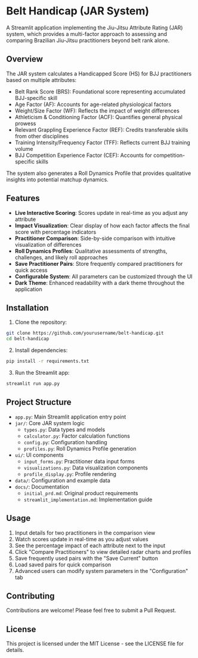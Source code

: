 # Belt Handicap (JAR System)

A Streamlit application implementing the Jiu-Jitsu Attribute Rating (JAR) system, which provides a multi-factor approach to assessing and comparing Brazilian Jiu-Jitsu practitioners beyond belt rank alone.

## Overview

The JAR system calculates a Handicapped Score (HS) for BJJ practitioners based on multiple attributes:

- Belt Rank Score (BRS): Foundational score representing accumulated BJJ-specific skill
- Age Factor (AF): Accounts for age-related physiological factors
- Weight/Size Factor (WF): Reflects the impact of weight differences
- Athleticism & Conditioning Factor (ACF): Quantifies general physical prowess
- Relevant Grappling Experience Factor (REF): Credits transferable skills from other disciplines
- Training Intensity/Frequency Factor (TFF): Reflects current BJJ training volume
- BJJ Competition Experience Factor (CEF): Accounts for competition-specific skills

The system also generates a Roll Dynamics Profile that provides qualitative insights into potential matchup dynamics.

## Features

- **Live Interactive Scoring**: Scores update in real-time as you adjust any attribute
- **Impact Visualization**: Clear display of how each factor affects the final score with percentage indicators
- **Practitioner Comparison**: Side-by-side comparison with intuitive visualization of differences
- **Roll Dynamics Profiles**: Qualitative assessments of strengths, challenges, and likely roll approaches
- **Save Practitioner Pairs**: Store frequently compared practitioners for quick access
- **Configurable System**: All parameters can be customized through the UI
- **Dark Theme**: Enhanced readability with a dark theme throughout the application

## Installation

1. Clone the repository:
```bash
git clone https://github.com/yourusername/belt-handicap.git
cd belt-handicap
```

2. Install dependencies:
```bash
pip install -r requirements.txt
```

3. Run the Streamlit app:
```bash
streamlit run app.py
```

## Project Structure

- `app.py`: Main Streamlit application entry point
- `jar/`: Core JAR system logic
  - `types.py`: Data types and models
  - `calculator.py`: Factor calculation functions
  - `config.py`: Configuration handling
  - `profiles.py`: Roll Dynamics Profile generation
- `ui/`: UI components
  - `input_forms.py`: Practitioner data input forms
  - `visualizations.py`: Data visualization components
  - `profile_display.py`: Profile rendering
- `data/`: Configuration and example data
- `docs/`: Documentation
  - `initial_prd.md`: Original product requirements
  - `streamlit_implementation.md`: Implementation guide

## Usage

1. Input details for two practitioners in the comparison view
2. Watch scores update in real-time as you adjust values
3. See the percentage impact of each attribute next to the input
4. Click "Compare Practitioners" to view detailed radar charts and profiles
5. Save frequently used pairs with the "Save Current" button
6. Load saved pairs for quick comparison
7. Advanced users can modify system parameters in the "Configuration" tab

## Contributing

Contributions are welcome! Please feel free to submit a Pull Request.

## License

This project is licensed under the MIT License - see the LICENSE file for details.
